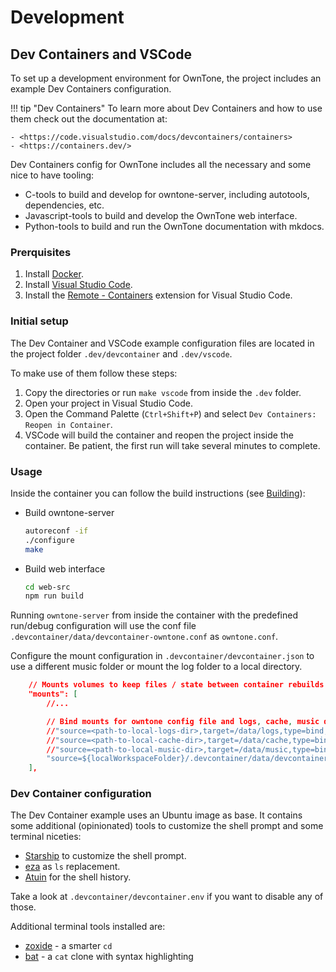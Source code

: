 # Development

## Dev Containers and VSCode

To set up a development environment for OwnTone, the project includes an example Dev Containers configuration.

!!! tip "Dev Containers"
    To learn more about Dev Containers and how to use them check out the documentation at:

    - <https://code.visualstudio.com/docs/devcontainers/containers>
    - <https://containers.dev/>

Dev Containers config for OwnTone includes all the necessary and some nice to have tooling:

- C-tools to build and develop for owntone-server, including autotools, dependencies, etc.
- Javascript-tools to build and develop the OwnTone web interface.
- Python-tools to build and run the OwnTone documentation with mkdocs.

### Prerquisites

1. Install [Docker](https://www.docker.com/get-started).
2. Install [Visual Studio Code](https://code.visualstudio.com/).
3. Install the [Remote - Containers](https://marketplace.visualstudio.com/items?itemName=ms-vscode-remote.remote-containers) extension for Visual Studio Code.

### Initial setup

The Dev Container and VSCode example configuration files are located in the project folder `.dev/devcontainer` and `.dev/vscode`.

To make use of them follow these steps:

1. Copy the directories or run `make vscode` from inside the `.dev` folder.
2. Open your project in Visual Studio Code.
3. Open the Command Palette (`Ctrl+Shift+P`) and select `Dev Containers: Reopen in Container`.
4. VSCode will build the container and reopen the project inside the container.
   Be patient, the first run will take several minutes to complete.

### Usage

Inside the container you can follow the build instructions (see [Building](building.md)):

- Build owntone-server

    ```bash
    autoreconf -if
    ./configure
    make
    ```

- Build web interface

    ```bash
    cd web-src
    npm run build
    ```

Running `owntone-server` from inside the container with the predefined run/debug configuration will
use the conf file `.devcontainer/data/devcontainer-owntone.conf` as `owntone.conf`.

Configure the mount configuration in `.devcontainer/devcontainer.json` to use a different music folder
or mount the log folder to a local directory.

```json
    // Mounts volumes to keep files / state between container rebuilds
    "mounts": [
        //...

        // Bind mounts for owntone config file and logs, cache, music directories
        //"source=<path-to-local-logs-dir>,target=/data/logs,type=bind,consistency=cached",
        //"source=<path-to-local-cache-dir>,target=/data/cache,type=bind,consistency=cached",
        //"source=<path-to-local-music-dir>,target=/data/music,type=bind,consistency=cached",
        "source=${localWorkspaceFolder}/.devcontainer/data/devcontainer-owntone.conf,target=/data/conf/owntone.conf,type=bind,consistency=cached"
    ],
```

### Dev Container configuration

The Dev Container example uses an Ubuntu image as base. It contains some additional (opinionated) tools to customize the shell prompt and some terminal niceties:

- [Starship](https://starship.rs/) to customize the shell prompt.
- [eza](https://eza.rocks/) as `ls` replacement.
- [Atuin](https://atuin.sh/) for the shell history.

Take a look at `.devcontainer/devcontainer.env` if you want to disable any of those.

Additional terminal tools installed are:

- [zoxide](https://github.com/ajeetdsouza/zoxide) - a smarter `cd`
- [bat](https://github.com/sharkdp/bat) - a `cat` clone with syntax highlighting
